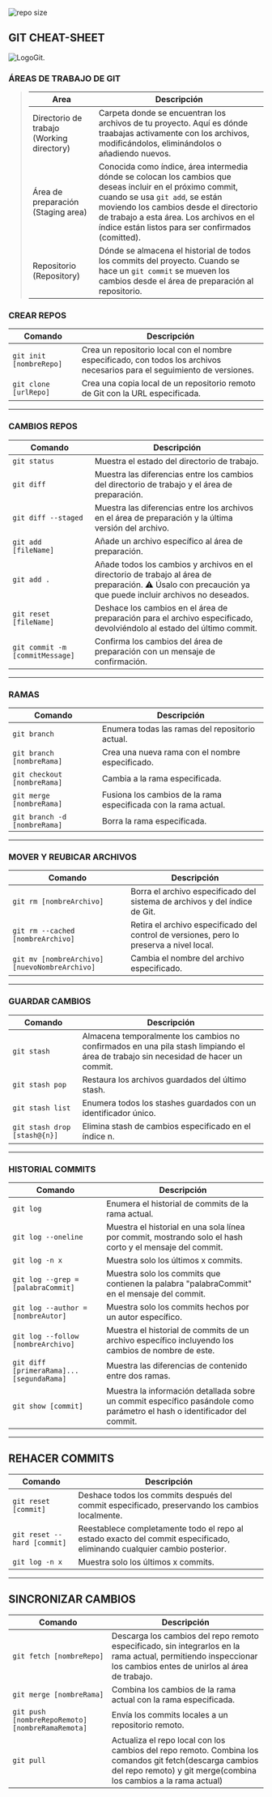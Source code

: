 ![repo size](https://img.shields.io/github/repo-size/E7OY/cheatSheet)

## GIT CHEAT-SHEET

![LogoGit.](https://git-scm.com/images/logos/downloads/Git-Logo-2Color.svg)

###  ÁREAS DE TRABAJO DE GIT

> | **Area** | **Descripción** |
> | --- | --- |
> | Directorio de trabajo (Working directory) | Carpeta donde se encuentran los archivos de tu proyecto. Aquí es dónde traabajas activamente con los archivos, modificándolos, eliminándolos o añadiendo nuevos. |
 >| Área de preparación (Staging area) | Conocida como índice, área intermedia dónde se colocan los cambios que deseas incluir en el próximo commit, cuando se usa `git add`, se están moviendo los cambios desde el directorio de trabajo a esta área. Los archivos en el índice están listos para ser confirmados (comitted). |
> | Repositorio (Repository) |  Dónde se almacena el historial de todos los commits del proyecto. Cuando se hace un `git commit` se mueven los cambios desde el área de preparación al repositorio. |


### **CREAR REPOS**

| **Comando** | **Descripción** |
| --- | --- |
| `git init [nombreRepo]` | Crea un repositorio local con el nombre especificado, con todos los archivos necesarios para el seguimiento de versiones. |
| `git clone [urlRepo]` | Crea una copia local de un repositorio remoto de Git con la URL especificada. |

---

### **CAMBIOS REPOS**

| **Comando** | **Descripción** |
| --- | --- |
| `git status`  | Muestra el estado del directorio de trabajo.|
| `git diff`  | Muestra las diferencias entre los cambios del directorio de trabajo y el área de preparación.  |
| `git diff --staged` | Muestra las diferencias entre los archivos en el área de preparación y la última versión del archivo. |
| `git add [fileName]`  | Añade un archivo específico al área de preparación. |
| `git add .`   | Añade todos los cambios y archivos en el directorio de trabajo al área de preparación. :warning: Úsalo con precaución ya que puede incluir archivos no deseados. |
| `git reset [fileName]`   | Deshace los cambios en el área de preparación para el archivo especificado, devolviéndolo al estado del último commit. |
| `git commit -m [commitMessage]`  | Confirma los cambios del área de preparación con un mensaje de confirmación. |

---

### RAMAS

| **Comando** | **Descripción** |
| --- | --- |
| `git branch`  | Enumera todas las ramas del repositorio actual. |
| `git branch [nombreRama]`  | Crea una nueva rama con el nombre especificado. |
| `git checkout [nombreRama]`  | Cambia a la rama especificada. |
| `git merge [nombreRama]`  | Fusiona los cambios de la rama especificada con la rama actual. |
| `git branch -d [nombreRama]`  | Borra la rama especificada. |

---

### MOVER Y REUBICAR ARCHIVOS

| **Comando** | **Descripción** |
| --- | --- |
| `git rm [nombreArchivo]` | Borra el archivo especificado del sistema de archivos y del índice de Git. |
| `git rm --cached [nombreArchivo]` | Retira el archivo especificado del control de versiones, pero lo preserva a nivel local. |
| `git mv [nombreArchivo] [nuevoNombreArchivo]` | Cambia el nombre del archivo especificado. |

---

### GUARDAR CAMBIOS

| **Comando** | **Descripción** |
| --- | --- |
| `git stash` | Almacena temporalmente los cambios no confirmados en una pila stash limpiando el área de trabajo sin necesidad de hacer un commit. |
| `git stash pop` | Restaura los archivos guardados del último stash. |
| `git stash list` | Enumera todos los stashes guardados con un identificador único. |
| `git stash drop [stash@{n}]` | Elimina stash de cambios especificado en el índice n. |

---

### HISTORIAL COMMITS

| **Comando** | **Descripción** |
| --- | --- |
| `git log` | Enumera el historial de commits de la rama actual. |
| `git log --oneline` | Muestra el historial en una sola línea por commit, mostrando solo el hash corto y el mensaje del commit. |
| `git log -n x` | Muestra solo los últimos x commits. |
| `git log --grep = [palabraCommit]` | Muestra solo los commits que contienen la palabra "palabraCommit" en el mensaje del commit. |
| `git log --author = [nombreAutor]` | Muestra solo los commits hechos por un autor específico. |
| `git log --follow [nombreArchivo]` | Muestra el historial de commits de un archivo específico incluyendo los cambios de nombre de este. |
| `git diff [primeraRama]...[segundaRama]` | Muestra las diferencias de contenido entre dos ramas. |
| `git show [commit]` | Muestra la información detallada sobre un commit específico pasándole como parámetro el hash o identificador del commit. |

---

## REHACER COMMITS

| **Comando** | **Descripción** |
| --- | --- |
| `git reset [commit]` | Deshace todos los commits después del commit especificado, preservando los cambios localmente. |
| `git reset --hard [commit]` | Reestablece completamente todo el repo al estado exacto del commit especificado, eliminando cualquier cambio posterior. |
| `git log -n x` | Muestra solo los últimos x commits. |

---

## SINCRONIZAR CAMBIOS

| **Comando** | **Descripción** |
| --- | --- |
| `git fetch [nombreRepo]` | Descarga los cambios del repo remoto especificado, sin integrarlos en la rama actual, permitiendo inspeccionar los cambios entes de unirlos al área de trabajo. |
| `git merge [nombreRama]` | Combina los cambios de la rama actual con la rama especificada. |
| `git push [nombreRepoRemoto] [nombreRamaRemota]` | Envía los commits locales a un repositorio remoto. |
| `git pull` | Actualiza el repo local con los cambios del repo remoto. Combina los comandos git fetch(descarga cambios del repo remoto) y git merge(combina los cambios a la rama actual) |

